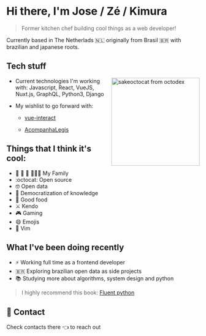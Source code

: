 # Hi there, I'm Jose / Zé / Kimura

> Former kitchen chef building cool things as a web developer!

Currently based in The Netherlads :netherlands: originally from Brasil :brazil: with brazilian and japanese roots.

## Tech stuff

<img align='right' alt="sakeoctocat from octodex" src="https://octodex.github.com/images/saketocat.png" width="230"/>

* Current technologies I'm working with: Javascript, React, VueJS, Nuxt.js, GraphQL, Python3, Django
* My wishlist to go forward with: 

  * [vue-interact](https://github.com/kimuraz/vue-interact)

  * [AcompanhaLegis](https://github.com/AcompanhaLegis)

## Things that I think it's cool:

* :dog: :dog: :dog: :family_man_woman_boy: My Family
* :octocat: Open source
* :nerd_face: Open data
* :open_book: Democratization of knowledge
* :pizza: Good food
* :crossed_swords: Kendo
* :video_game: Gaming
* :smile: Emojis
* :green_heart: Vim

## What I've been doing recently

* :zap: Working full time as a frontend developer
* :brazil: Exploring brazilian open data as side projects
* :books: Studying more about algorithms, system design and python

> I highly recommend this book: [Fluent python](https://www.oreilly.com/library/view/fluent-python/9781491946237/)

## :email: Contact

Check contacts there :point_left: to reach out
